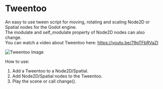 # Tweentoo
An easy to use tween script for moving, rotating and scaling Node2D or Spatial nodes for the Godot engine.<br/>
The modulate and self_modulate property of Node2D nodes can also change.<br/>
You can watch a video about Tweentoo here: https://youtu.be/79pTFbRVaZI

![Tweentoo Image](https://img.itch.zone/aW1hZ2UvMTEwMDExOC82MzQ0OTYwLnBuZw==/original/U4SfjI.png)

How to use:
1) Add a Tweentoo to a Node2D/Spatial.
2) Add Node2D/Spatial nodes to the Tweentoo.
3) Play the scene or call change().

